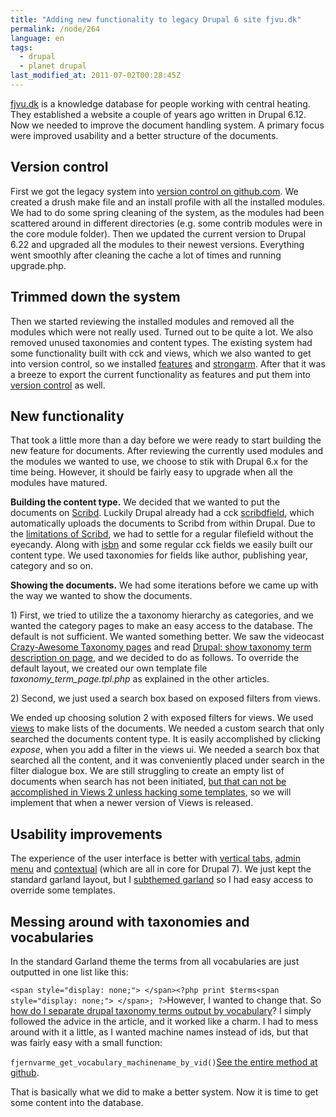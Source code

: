 ```yaml
---
title: "Adding new functionality to legacy Drupal 6 site fjvu.dk"
permalink: /node/264
language: en
tags:
  - drupal
  - planet drupal
last_modified_at: 2011-07-02T00:28:45Z
---
```


[fjvu.dk](http://fjvu.dk) is a knowledge database for people working with central heating. They established a website a couple of years ago written in Drupal 6.12. Now we needed to improve the document handling system. A primary focus were improved usability and a better structure of the documents.

Version control
---------------

First we got the legacy system into [version control on github.com](http://github.com/fjvu). We created a drush make file and an install profile with all the installed modules. We had to do some spring cleaning of the system, as the modules had been scattered around in different directories (e.g. some contrib modules were in the core module folder). Then we updated the current version to Drupal 6.22 and upgraded all the modules to their newest versions. Everything went smoothly after cleaning the cache a lot of times and running upgrade.php.

Trimmed down the system
-----------------------

Then we started reviewing the installed modules and removed all the modules which were not really used. Turned out to be quite a lot. We also removed unused taxonomies and content types. The existing system had some functionality built with cck and views, which we also wanted to get into version control, so we installed [features](http://drupal.org/project/features) and [strongarm](http://drupal.org/project/strongarm). After that it was a breeze to export the current functionality as features and put them into [version control](http://github.com/fjvu/fjvu-modules) as well.

New functionality
-----------------

That took a little more than a day before we were ready to start building the new feature for documents. After reviewing the currently used modules and the modules we wanted to use, we choose to stik with Drupal 6.x for the time being. However, it should be fairly easy to upgrade when all the modules have matured.

**Building the content type.** We decided that we wanted to put the documents on [Scribd](http://scribd.com). Luckily Drupal already had a cck [scribdfield](http://drupal.org/project/scribdfield), which automatically uploads the documents to Scribd from within Drupal. Due to the [limitations of Scribd](http://larsolesen.dk/node/271), we had to settle for a regular filefield without the eyecandy. Along with [isbn](http://drupal.org/project/isbn) and some regular cck fields we easily built our content type. We used taxonomies for fields like author, publishing year, category and so on.

**Showing the documents.** We had some iterations before we came up with the way we wanted to show the documents.

1\) First, we tried to utilize the a taxonomy hierarchy as categories, and we wanted the category pages to make an easy access to the database. The default is not sufficient. We wanted something better. We saw the videocast [Crazy-Awesome Taxonomy pages](http://mustardseedmedia.com/podcast/episode31) and read [Drupal: show taxonomy term description on page](http://planken.org/2009/06/27/drupal-show-taxonomy-term-description-page), and we decided to do as follows. To override the default layout, we created our own template file _taxonomy\_term\_page.tpl.php_ as explained in the other articles.

2\) Second, we just used a search box based on exposed filters from views.

We ended up choosing solution 2 with exposed filters for views. We used [views](http://drupal.org/project/views) to make lists of the documents. We needed a custom search that only searched the documents content type. It is easily accomplished by clicking _expose_, when you add a filter in the views ui. We needed a search box that searched all the content, and it was conveniently placed under search in the filter dialogue box. We are still struggling to create an empty list of documents when search has not been initiated, [but that can not be accomplished in Views 2 unless hacking some templates](http://drupal.org/node/1110000), so we will implement that when a newer version of Views is released.

Usability improvements
----------------------

The experience of the user interface is better with [vertical tabs](http://drupal.org/project/vertical_tabs), [admin menu](http://drupal.org/project/admin_menu) and [contextual](http://drupal.org/project/contextual) (which are all in core for Drupal 7). We just kept the standard garland layout, but I [subthemed garland](http://github.com/fjvu/fjernvarme-theme) so I had easy access to override some templates.

Messing around with taxonomies and vocabularies
-----------------------------------------------

In the standard Garland theme the terms from all vocabularies are just outputted in one list like this:

`<span style="display: none;"> </span><?php print $terms<span style="display: none;"> </span>; ?>`However, I wanted to change that. So [how do I separate drupal taxonomy terms output by vocabulary](http://timonweb.com/how-to-separate-drupal-taxonomy-terms-output-by-vocabulary)? I simply followed the advice in the article, and it worked like a charm. I had to mess around with it a little, as I wanted machine names instead of ids, but that was fairly easy with a small function:

`fjernvarme_get_vocabulary_machinename_by_vid()`[See the entire method at github](https://github.com/fjvu/fjernvarme-theme/blob/master/template.php).

That is basically what we did to make a better system. Now it is time to get some content into the database.
